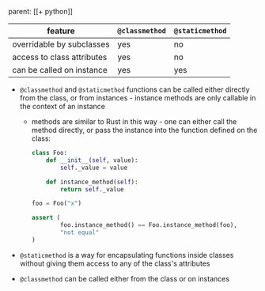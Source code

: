 parent: [[+ python]]

| feature                    | `@classmethod` | `@staticmethod` |
| -------------------------- | -------------- | --------------- |
| overridable by subclasses  | yes            | no              |
| access to class attributes | yes            | no              |
| can be called on instance  | yes            | yes             |

- `@classmethod` and `@staticmethod` functions can be called either directly
  from the class, or from instances - instance methods are only callable in the
  context of an instance

  - methods are similar to Rust in this way - one can either call the method
    directly, or pass the instance into the function defined on the class:

    ```python
    class Foo:
    	def __init__(self, value):
    		self._value = value

    	def instance_method(self):
    		return self._value

    foo = Foo("x")

    assert (
    		foo.instance_method() == Foo.instance_method(foo),
    		"not equal"
    )
    ```

- `@staticmethod` is a way for encapsulating functions inside classes without
  giving them access to any of the class's attributes
- `@classmethod` can be called either from the class or on instances
